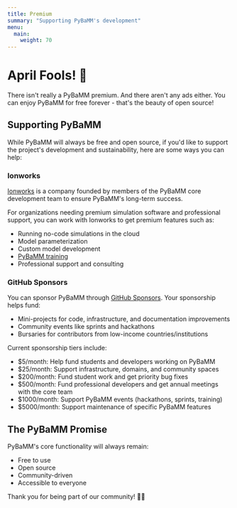 ```yaml
---
title: Premium
summary: "Supporting PyBaMM's development"
menu:
  main:
    weight: 70
---
```


# April Fools! 🎉

There isn't really a PyBaMM premium. And there aren't any ads either. You can enjoy PyBaMM for free forever - that's the beauty of open source!

## Supporting PyBaMM

While PyBaMM will always be free and open source, if you'd like to support the project's development and sustainability, here are some ways you can help:

### Ionworks

[Ionworks](https://ionworks.com/) is a company founded by members of the PyBaMM core development team to ensure PyBaMM's long-term success.

For organizations needing premium simulation software and professional support, you can work with Ionworks to get premium features such as:
- Running no-code simulations in the cloud
- Model parameterization
- Custom model development
- [PyBaMM training](https://www.ionworks.com/training)
- Professional support and consulting

### GitHub Sponsors

You can sponsor PyBaMM through [GitHub Sponsors](https://github.com/sponsors/pybamm-team). Your sponsorship helps fund:
- Mini-projects for code, infrastructure, and documentation improvements
- Community events like sprints and hackathons
- Bursaries for contributors from low-income countries/institutions

Current sponsorship tiers include:
- $5/month: Help fund students and developers working on PyBaMM
- $25/month: Support infrastructure, domains, and community spaces
- $200/month: Fund student work and get priority bug fixes
- $500/month: Fund professional developers and get annual meetings with the core team
- $1000/month: Support PyBaMM events (hackathons, sprints, training)
- $5000/month: Support maintenance of specific PyBaMM features

## The PyBaMM Promise

PyBaMM's core functionality will always remain:
- Free to use
- Open source
- Community-driven
- Accessible to everyone

Thank you for being part of our community! 💙🔋
